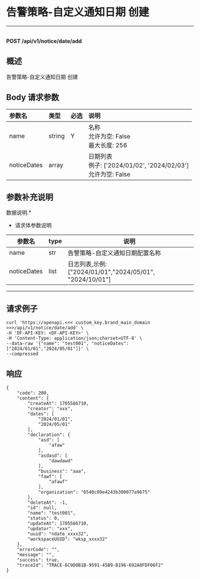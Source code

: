 # 告警策略-自定义通知日期 创建

---

<br />**POST /api/v1/notice/date/add**

## 概述
告警策略-自定义通知日期 创建




## Body 请求参数

| 参数名        | 类型     | 必选   | 说明              |
|:-----------|:-------|:-----|:----------------|
| name | string | Y | 名称<br>允许为空: False <br>最大长度: 256 <br> |
| noticeDates | array |  | 日期列表<br>例子: ['2024/01/02', '2024/02/03'] <br>允许为空: False <br> |

## 参数补充说明


数据说明.*

- 请求体参数说明

| 参数名           | type | 说明                                                 |
| ---------------- | ---- | ---------------------------------------------------- |
| name       | str | 告警策略-自定义通知日期配置名称 |
| noticeDates    | list | 日志列表,示例: ["2024/01/01","2024/05/01", "2024/10/01"]                               |

------




## 请求例子
```shell
curl 'https://openapi.<<< custom_key.brand_main_domain >>>/api/v1/notice/date/add' \
-H 'DF-API-KEY: <DF-API-KEY>' \
-H 'Content-Type: application/json;charset=UTF-8' \
--data-raw '{"name": "test001", "noticeDates": ["2024/01/01","2024/05/01"]}' \
--compressed
```




## 响应
```shell
{
    "code": 200,
    "content": {
        "createAt": 1705566710,
        "creator": "xxx",
        "dates": [
            "2024/01/01",
            "2024/05/01"
        ],
        "declaration": {
            "asd": [
                "afaw"
            ],
            "asdasd": [
                "dawdawd"
            ],
            "business": "aaa",
            "fawf": [
                "afawf"
            ],
            "organization": "6540c09e4243b300077a9675"
        },
        "deleteAt": -1,
        "id": null,
        "name": "test001",
        "status": 0,
        "updateAt": 1705566710,
        "updator": "xxx",
        "uuid": "ndate_xxxx32",
        "workspaceUUID": "wksp_xxxx32"
    },
    "errorCode": "",
    "message": "",
    "success": true,
    "traceId": "TRACE-6C9D0B1B-9591-45B9-B196-692A8FDF06F2"
} 
```





